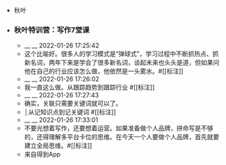 - 秋叶
- ### 秋叶特训营：写作7堂课
    - __ __ 2022-01-26 17:25:42
    - 这个比喻好。很多人的学习模式是“弹球式”，学习过程中不断抓热点、抓新名词，两年下来是学会了很多新名词，谈起未来也头头是道，但如果问他在自己的行业应该怎么做，他依然是一头雾水。#[[标注]]
    - __ __ 2022-01-26 17:26:02
    - 我一直这么做。从跟踪趋势到跟踪行业 #[[标注]]
    - __ __ 2022-01-26 17:27:43
    - 确实，关联只需要关键词就可以了。
    - │从记知识点到记关键词 #[[标注]]
    - __ __ 2022-01-26 17:33:01
    - 不要光想着写作，还要想着运营。如果准备做个人品牌，拼命写是不够的，还得理解多平台卡位的思维。在今天一个人要做个人品牌，首先就要建立全局思维。#[[标注]]
    - 来自得到App
